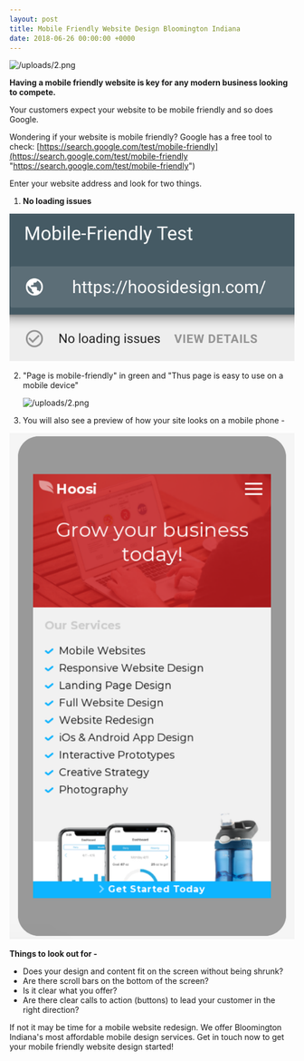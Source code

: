 ```yaml
---
layout: post
title: Mobile Friendly Website Design Bloomington Indiana
date: 2018-06-26 00:00:00 +0000
---
```

![/uploads/2.png](https://app.forestry.io/sites/dyj3-skqf7gt-w/body-media//uploads/2.png)

**Having a mobile friendly website is key for any modern business looking to compete.**

Your customers expect your website to be mobile friendly and so does Google.

Wondering if your website is mobile friendly? Google has a free tool to check: [https://search.google.com/test/mobile-friendly](https://search.google.com/test/mobile-friendly "https://search.google.com/test/mobile-friendly")

Enter your website address and look for two things.

1. **No loading issues**

![](/uploads/1.png)

2. "Page is mobile-friendly" in green and "Thus page is easy to use on a mobile device" 

   ![/uploads/2.png](https://app.forestry.io/sites/dyj3-skqf7gt-w/body-media//uploads/2.png)
3. You will also see a preview of how your site looks on a mobile phone -

![google provides a mobile preview of your website](/uploads/3.png "google provides a mobile preview of your website")  
  
**Things to look out for -**

* Does your design and content fit on the screen without being shrunk?
* Are there scroll bars on the bottom of the screen?
* Is it clear what you offer?
* Are there clear calls to action (buttons) to lead your customer in the right direction?

If not it may be time for a mobile website redesign. We offer Bloomington Indiana's most affordable mobile design services.  Get in touch now to get your mobile friendly website design started!
